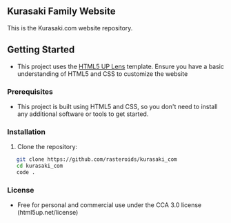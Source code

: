 ## Kurasaki Family Website

This is the Kurasaki.com website repository.

## Getting Started

- This project uses the [HTML5 UP Lens](https://html5up.net/lens) template. Ensure you have a basic understanding of HTML5 and CSS to customize the website

### Prerequisites

- This project is built using HTML5 and CSS, so you don't need to install any additional software or tools to get started.

### Installation

1. Clone the repository:

```bash
   git clone https://github.com/rasteroids/kurasaki_com
   cd kurasaki_com
   code .
```

### License

- Free for personal and commercial use under the CCA 3.0 license (html5up.net/license)